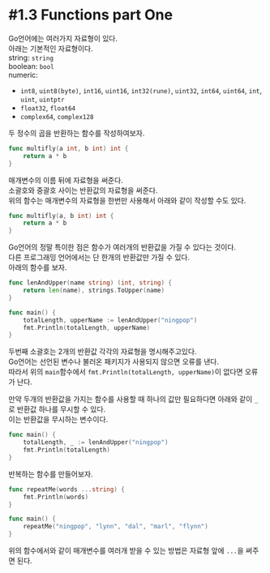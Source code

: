 # #1.3 Functions part One

Go언어에는 여러가지 자료형이 있다.<br/>
아래는 기본적인 자료형이다.<br/>
string: `string`<br/>
boolean: `bool`<br/>
numeric:
- `int8`, `uint8(byte)`, `int16`, `uint16`, `int32(rune)`, `uint32`, `int64`, `uint64`, `int`, `uint`, `uintptr`
- `float32`, `float64`
- `complex64`, `complex128`

두 정수의 곱을 반환하는 함수를 작성하여보자.<br/>
``` go
func multifly(a int, b int) int {
    return a * b
}
```
매개변수의 이름 뒤에 자료형을 써준다.<br/>
소괄호와 중괄호 사이는 반환값의 자료형을 써준다.<br/>
위의 함수는 매개변수의 자료형을 한번만 사용해서 아래와 같이 작성할 수도 있다.<br/>
``` go
func multifly(a, b int) int {
    return a * b
}
```

Go언어의 정말 특이한 점은 함수가 여러개의 반환값을 가질 수 있다는 것이다.<br/>
다른 프로그래밍 언어에서는 단 한개의 반환값만 가질 수 있다.<br/>
아래의 함수를 보자.<br/>
``` go
func lenAndUpper(name string) (int, string) {
    return len(name), strings.ToUpper(name)
}

func main() {
    totalLength, upperName := lenAndUpper("ningpop")
    fmt.Println(totalLength, upperName)
}
```
두번째 소괄호는 2개의 반환값 각각의 자료형을 명시해주고있다.<br/>
Go언어는 선언된 변수나 불러온 패키지가 사용되지 않으면 오류를 낸다.<br/>
따라서 위의 `main`함수에서 `fmt.Println(totalLength, upperName)`이 없다면 오류가 난다.<br/>

만약 두개의 반환값을 가지는 함수를 사용할 때 하나의 값만 필요하다면 아래와 같이 `_`로 반환값 하나를 무시할 수 있다.<br/>
이는 반환값을 무시하는 변수이다.<br/>
``` go
func main() {
    totalLength, _ := lenAndUpper("ningpop")
    fmt.Println(totalLength)
}
```

반복하는 함수를 만들어보자.<br/>
``` go
func repeatMe(words ...string) {
    fmt.Println(words)
}

func main() {
    repeatMe("ningpop", "lynn", "dal", "marl", "flynn")
}
```
위의 함수에서와 같이 매개변수를 여러개 받을 수 있는 방법은 자료형 앞에 `...`을 써주면 된다.<br/>